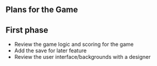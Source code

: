 ## Plans for the Game

## First phase

* Review the game logic and scoring for the game
* Add the save for later feature
* Review the user interface/backgrounds with a designer


